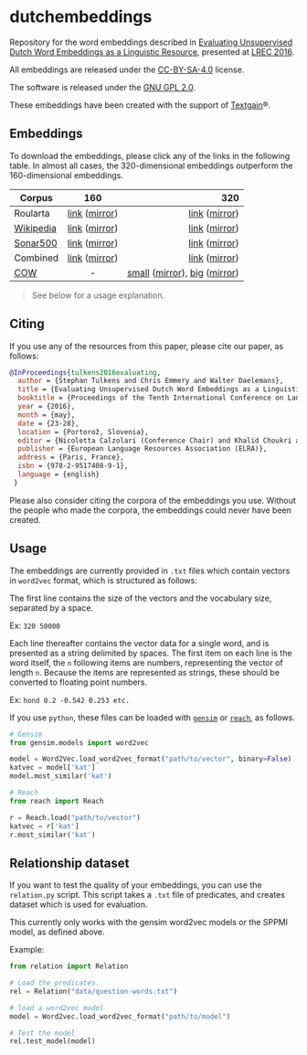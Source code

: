 # dutchembeddings

Repository for the word embeddings described in [Evaluating Unsupervised Dutch Word Embeddings as a Linguistic Resource](http://www.lrec-conf.org/proceedings/lrec2016/pdf/1026_Paper.pdf), presented at [LREC 2016](http://lrec2016.lrec-conf.org/en/).

All embeddings are released under the [CC-BY-SA-4.0](https://creativecommons.org/licenses/by-sa/4.0/) license.

The software is released under the [GNU GPL 2.0](http://www.gnu.org/licenses/old-licenses/gpl-2.0.html).

These embeddings have been created with the support of [Textgain](https://textgain.com)®. 

## Embeddings

To download the embeddings, please click any of the links in the following table. In almost all cases, the 320-dimensional embeddings outperform the 160-dimensional embeddings.


| Corpus        | 160           | 320   |
| ------------- |:-------------:| -----:|
| Roularta      | [link](https://www.clips.uantwerpen.be/dutchembeddings/roularta-160.tar.gz) ([mirror](https://onyx.uvt.nl/sakuin/_public/embeddings/roularta-160.tar.gz)) | [link](https://www.clips.uantwerpen.be/dutchembeddings/roularta-320.tar.gz) ([mirror](https://onyx.uvt.nl/sakuin/_public/embeddings/roularta-320.tar.gz)) |
| [Wikipedia](https://dumps.wikimedia.org/nlwiki/20160501/)     | [link](https://www.clips.uantwerpen.be/dutchembeddings/wikipedia-160.tar.gz) ([mirror](https://onyx.uvt.nl/sakuin/_public/embeddings/wikipedia-160.tar.gz))      |   [link](https://www.clips.uantwerpen.be/dutchembeddings/wikipedia-320.tar.gz) ([mirror](https://onyx.uvt.nl/sakuin/_public/embeddings/wikipedia-320.tar.gz)) |
| [Sonar500](http://tst-centrale.org/nl/tst-materialen/corpora/sonar-corpus-detail)      | [link](https://www.clips.uantwerpen.be/dutchembeddings/sonar-160.tar.gz) ([mirror](https://onyx.uvt.nl/sakuin/_public/embeddings/sonar-160.tar.gz))      |    [link](https://www.clips.uantwerpen.be/dutchembeddings/sonar-320.tar.gz) ([mirror](https://onyx.uvt.nl/sakuin/_public/embeddings/sonar-320.tar.gz)) |
| Combined      |   [link](https://www.clips.uantwerpen.be/dutchembeddings/combined-160.tar.gz) ([mirror](https://onyx.uvt.nl/sakuin/_public/embeddings/combined-160.tar.gz))        |  [link](https://www.clips.uantwerpen.be/dutchembeddings/combined-320.tar.gz) ([mirror](https://onyx.uvt.nl/sakuin/_public/embeddings/combined-320.tar.gz))  |
| [COW](http://corporafromtheweb.org/)           | -           |  [small](https://www.clips.uantwerpen.be/dutchembeddings/cow-320.tar.gz) ([mirror](https://onyx.uvt.nl/sakuin/_public/embeddings/cow-320.tar.gz)), [big](https://www.clips.uantwerpen.be/dutchembeddings/cow-big.tar.gz) ([mirror](https://onyx.uvt.nl/sakuin/_public/embeddings/cow-320.tar.gz))   |

> See below for a usage explanation.

## Citing

If you use any of the resources from this paper, please cite our paper, as follows:

```bibtex
@InProceedings{tulkens2016evaluating,
  author = {Stephan Tulkens and Chris Emmery and Walter Daelemans},
  title = {Evaluating Unsupervised Dutch Word Embeddings as a Linguistic Resource},
  booktitle = {Proceedings of the Tenth International Conference on Language Resources and Evaluation (LREC 2016)},
  year = {2016},
  month = {may},
  date = {23-28},
  location = {Portorož, Slovenia},
  editor = {Nicoletta Calzolari (Conference Chair) and Khalid Choukri and Thierry Declerck and Marko Grobelnik and Bente Maegaard and Joseph Mariani and Asuncion Moreno and Jan Odijk and Stelios Piperidis},
  publisher = {European Language Resources Association (ELRA)},
  address = {Paris, France},
  isbn = {978-2-9517408-9-1},
  language = {english}
 }
 ```

Please also consider citing the corpora of the embeddings you use. Without the people who made the corpora, the embeddings could never have been created.

## Usage

The embeddings are currently provided in `.txt` files which contain vectors in `word2vec` format, which is structured as follows:

The first line contains the size of the vectors and the vocabulary size, separated by a space.

Ex: `320 50000`

Each line thereafter contains the vector data for a single word, and is presented as a string delimited by spaces. The first item on each line is the word itself, the `n` following items are numbers, representing the vector of length `n`. Because the items are represented as strings, these should be converted to floating point numbers.

Ex: `hond 0.2 -0.542 0.253 etc.`

If you use `python`, these files can be loaded with [`gensim`](https://github.com/piskvorky/gensim) or [`reach`](https://github.com/stephantul/reach), as follows.

```python
# Gensim
from gensim.models import word2vec

model = Word2Vec.load_word2vec_format("path/to/vector", binary=False)
katvec = model['kat']
model.most_similar('kat')

# Reach
from reach import Reach

r = Reach.load("path/to/vector")
katvec = r['kat']
r.most_similar('kat')
```

## Relationship dataset

If you want to test the quality of your embeddings, you can use the `relation.py` script. This script takes a `.txt` file of predicates, and creates dataset which is used for evaluation.

This currently only works with the gensim word2vec models or the SPPMI model, as defined above.

Example:
```python
from relation import Relation

# Load the predicates.
rel = Relation("data/question-words.txt")

# load a word2vec model
model = Word2vec.load_word2vec_format("path/to/model")

# Test the model
rel.test_model(model)
```
